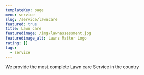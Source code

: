 ```yaml
---
templateKey: page
menu: service
slug: /service/lawncare
featured: true
title: Lawn care
featuredimage: /img/lawnassessment.jpg
featuredimage_alt: Lawns Matter Logo
rating: []
tags:
  - service
---
```

We provide the most complete Lawn care Service in the country

